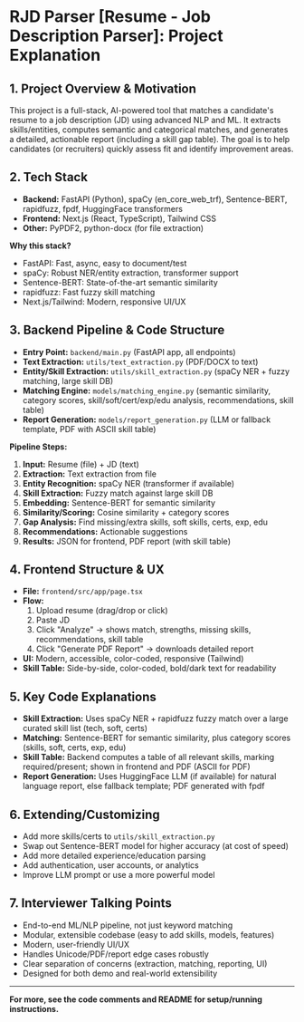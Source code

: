 # RJD Parser [Resume - Job Description Parser]: Project Explanation

## 1. Project Overview & Motivation
This project is a full-stack, AI-powered tool that matches a candidate's resume to a job description (JD) using advanced NLP and ML. It extracts skills/entities, computes semantic and categorical matches, and generates a detailed, actionable report (including a skill gap table). The goal is to help candidates (or recruiters) quickly assess fit and identify improvement areas.

## 2. Tech Stack
- **Backend:** FastAPI (Python), spaCy (en_core_web_trf), Sentence-BERT, rapidfuzz, fpdf, HuggingFace transformers
- **Frontend:** Next.js (React, TypeScript), Tailwind CSS
- **Other:** PyPDF2, python-docx (for file extraction)

**Why this stack?**
- FastAPI: Fast, async, easy to document/test
- spaCy: Robust NER/entity extraction, transformer support
- Sentence-BERT: State-of-the-art semantic similarity
- rapidfuzz: Fast fuzzy skill matching
- Next.js/Tailwind: Modern, responsive UI/UX

## 3. Backend Pipeline & Code Structure
- **Entry Point:** `backend/main.py` (FastAPI app, all endpoints)
- **Text Extraction:** `utils/text_extraction.py` (PDF/DOCX to text)
- **Entity/Skill Extraction:** `utils/skill_extraction.py` (spaCy NER + fuzzy matching, large skill DB)
- **Matching Engine:** `models/matching_engine.py` (semantic similarity, category scores, skill/soft/cert/exp/edu analysis, recommendations, skill table)
- **Report Generation:** `models/report_generation.py` (LLM or fallback template, PDF with ASCII skill table)

**Pipeline Steps:**
1. **Input:** Resume (file) + JD (text)
2. **Extraction:** Text extraction from file
3. **Entity Recognition:** spaCy NER (transformer if available)
4. **Skill Extraction:** Fuzzy match against large skill DB
5. **Embedding:** Sentence-BERT for semantic similarity
6. **Similarity/Scoring:** Cosine similarity + category scores
7. **Gap Analysis:** Find missing/extra skills, soft skills, certs, exp, edu
8. **Recommendations:** Actionable suggestions
9. **Results:** JSON for frontend, PDF report (with skill table)

## 4. Frontend Structure & UX
- **File:** `frontend/src/app/page.tsx`
- **Flow:**
  1. Upload resume (drag/drop or click)
  2. Paste JD
  3. Click "Analyze" → shows match, strengths, missing skills, recommendations, skill table
  4. Click "Generate PDF Report" → downloads detailed report
- **UI:** Modern, accessible, color-coded, responsive (Tailwind)
- **Skill Table:** Side-by-side, color-coded, bold/dark text for readability

## 5. Key Code Explanations
- **Skill Extraction:** Uses spaCy NER + rapidfuzz fuzzy match over a large curated skill list (tech, soft, certs)
- **Matching:** Sentence-BERT for semantic similarity, plus category scores (skills, soft, certs, exp, edu)
- **Skill Table:** Backend computes a table of all relevant skills, marking required/present; shown in frontend and PDF (ASCII for PDF)
- **Report Generation:** Uses HuggingFace LLM (if available) for natural language report, else fallback template; PDF generated with fpdf

## 6. Extending/Customizing
- Add more skills/certs to `utils/skill_extraction.py`
- Swap out Sentence-BERT model for higher accuracy (at cost of speed)
- Add more detailed experience/education parsing
- Add authentication, user accounts, or analytics
- Improve LLM prompt or use a more powerful model

## 7. Interviewer Talking Points
- End-to-end ML/NLP pipeline, not just keyword matching
- Modular, extensible codebase (easy to add skills, models, features)
- Modern, user-friendly UI/UX
- Handles Unicode/PDF/report edge cases robustly
- Clear separation of concerns (extraction, matching, reporting, UI)
- Designed for both demo and real-world extensibility

---
**For more, see the code comments and README for setup/running instructions.** 